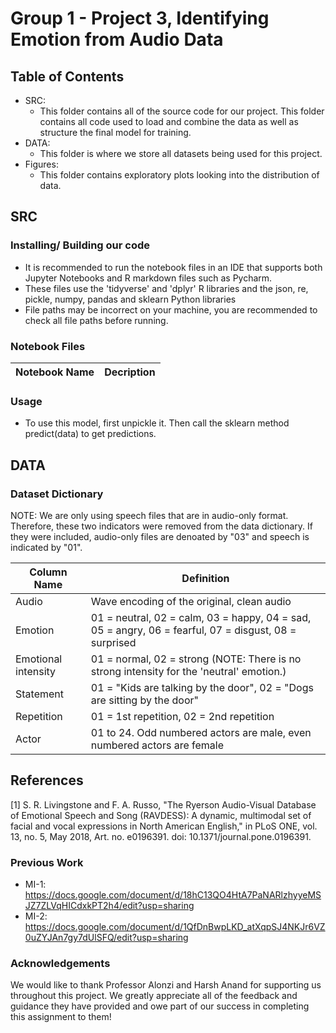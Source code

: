 # Group 1 - Project 3, Identifying Emotion from Audio Data

## Table of Contents
- SRC:
  - This folder contains all of the source code for our project. This folder contains all code used to load and combine the  data as well as structure the final model for training.
- DATA:
  - This folder is where we store all datasets being used for this project.
- Figures:
  -  This folder contains exploratory plots looking into the distribution of data. 

## SRC
### Installing/ Building our code
- It is recommended to run the notebook files in an IDE that supports both Jupyter Notebooks and R markdown files such as Pycharm.
- These files use the 'tidyverse' and 'dplyr' R libraries and the json, re, pickle, numpy, pandas and sklearn Python libraries
- File paths may be incorrect on your machine, you are recommended to check all file paths before running.
  
### Notebook Files
| Notebook Name | Decription |
| -------- | -------- |


### Usage
- To use this model, first unpickle it. Then call the sklearn method predict(data) to get predictions.

## DATA
### Dataset Dictionary
NOTE: We are only using speech files that are in audio-only format. Therefore, these two indicators were removed from the data dictionary. If they were included, audio-only files are denoated by "03" and speech is indicated by "01".

| Column Name | Definition | 
| -------- | -------- |
| Audio | Wave encoding of the original, clean audio |
| Emotion | 01 = neutral, 02 = calm, 03 = happy, 04 = sad, 05 = angry, 06 = fearful, 07 = disgust, 08 = surprised |
| Emotional intensity | 01 = normal, 02 = strong (NOTE: There is no strong intensity for the 'neutral' emotion.) |
| Statement | 01 = "Kids are talking by the door", 02 = "Dogs are sitting by the door" |
| Repetition | 01 = 1st repetition, 02 = 2nd repetition |
| Actor |01 to 24. Odd numbered actors are male, even numbered actors are female |

## References
[1] S. R. Livingstone and F. A. Russo, "The Ryerson Audio-Visual Database of Emotional Speech and Song (RAVDESS): A dynamic, multimodal set of facial and vocal expressions in North American English," in PLoS ONE, vol. 13, no. 5, May 2018, Art. no. e0196391. doi: 10.1371/journal.pone.0196391.

### Previous Work
- MI-1: https://docs.google.com/document/d/18hC13QO4HtA7PaNARlzhyyeMSJZ7ZLVqHICdxkPT2h4/edit?usp=sharing
- MI-2: https://docs.google.com/document/d/1QfDnBwpLKD_atXqpSJ4NKJr6VZ0uZYJAn7gy7dUlSFQ/edit?usp=sharing

### Acknowledgements
We would like to thank Professor Alonzi and Harsh Anand for supporting us throughout this project. We greatly appreciate all of the feedback and guidance they have provided and owe part of our success in completing this assignment to them!

